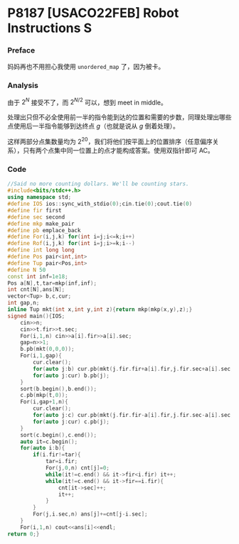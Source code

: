 # P8187 [USACO22FEB] Robot Instructions S

### Preface

妈妈再也不用担心我使用 `unordered_map` 了，因为被卡。

### Analysis

由于 $2^N$ 接受不了，而 $2^{N/2}$ 可以，想到 meet in middle。

处理出只但不必全使用前一半的指令能到达的位置和需要的步数，同理处理出哪些点使用后一半指令能够到达终点 $g$（也就是说从 $g$ 倒着处理）。

这样两部分点集数量均为 $2^{20}$，我们将他们按平面上的位置排序（任意偏序关系），只有两个点集中同一位置上的点才能构成答案。使用双指针即可 AC。

### Code

```cpp
//Said no more counting dollars. We'll be counting stars.
#include<bits/stdc++.h>
using namespace std;
#define IOS ios::sync_with_stdio(0);cin.tie(0);cout.tie(0)
#define fir first
#define sec second
#define mkp make_pair
#define pb emplace_back
#define For(i,j,k) for(int i=j;i<=k;i++)
#define Rof(i,j,k) for(int i=j;i>=k;i--)
#define int long long
#define Pos pair<int,int>
#define Tup pair<Pos,int>
#define N 50
const int inf=1e18;
Pos a[N],t,tar=mkp(inf,inf);
int cnt[N],ans[N];
vector<Tup> b,c,cur;
int gap,n;
inline Tup mkt(int x,int y,int z){return mkp(mkp(x,y),z);}
signed main(){IOS;
	cin>>n;
	cin>>t.fir>>t.sec;
	For(i,1,n) cin>>a[i].fir>>a[i].sec;
	gap=n>>1;
	b.pb(mkt(0,0,0));
	For(i,1,gap){
		cur.clear();
		for(auto j:b) cur.pb(mkt(j.fir.fir+a[i].fir,j.fir.sec+a[i].sec,j.sec+1));
		for(auto j:cur) b.pb(j);
	}
	sort(b.begin(),b.end());
	c.pb(mkp(t,0));
	For(i,gap+1,n){
		cur.clear();
		for(auto j:c) cur.pb(mkt(j.fir.fir-a[i].fir,j.fir.sec-a[i].sec,j.sec+1));
		for(auto j:cur) c.pb(j);
	}
	sort(c.begin(),c.end());
	auto it=c.begin();
	for(auto i:b){
		if(i.fir!=tar){
			tar=i.fir;
			For(j,0,n) cnt[j]=0;
			while(it!=c.end() && it->fir<i.fir) it++;
			while(it!=c.end() && it->fir==i.fir){
				cnt[it->sec]++;
				it++;
			}
		}
		For(j,i.sec,n) ans[j]+=cnt[j-i.sec];
	}
	For(i,1,n) cout<<ans[i]<<endl;
return 0;}
```